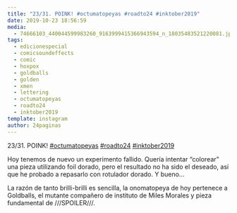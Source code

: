```yaml
---
title: "23/31. POINK! #octumatopeyas #roadto24 #inktober2019"
date: 2019-10-23 18:56:59
media: 
  - 74666103_440044599983260_9163999415366943594_n_18035483521220081.jpg
tags: 
  - edicionespecial
  - comicsoundeffects
  - comic
  - hoxpox
  - goldballs
  - golden
  - xmen
  - lettering
  - octumatopeyas
  - roadto24
  - inktober2019
template: instagram
author: 24paginas
---
```


23/31. POINK! [#octumatopeyas](/tags/octumatopeyas) [#roadto24](/tags/roadto24) [#inktober2019](/tags/inktober2019)


Hoy tenemos de nuevo un experimento fallido. Quería intentar “colorear” una pieza utilizando foil dorado, pero el resultado no ha sido el deseado, así que he probado a repasarlo con rotulador dorado. Y bueno...


La razón de tanto brilli-brilli es sencilla, la onomatopeya de hoy pertenece a Goldballs, el mutante compañero de instituto de Miles Morales y pieza fundamental de ///SPOILER///.
